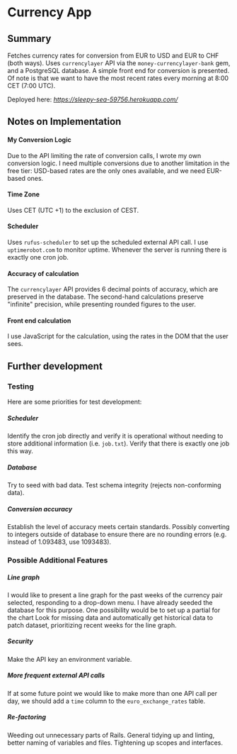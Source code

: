 # Currency App

## Summary

Fetches currency rates for conversion from EUR to USD and EUR to CHF (both ways). 
Uses `currencylayer` API via the `money-currencylayer-bank` gem, and a PostgreSQL database. 
A simple front end for conversion is presented. Of note is that we want to have the most 
recent rates every morning at 8:00 CET (7:00 UTC).

Deployed here: *https://sleepy-sea-59756.herokuapp.com/*

## Notes on Implementation

#### My Conversion Logic
Due to the API limiting the rate of conversion calls, I wrote my own conversion logic. 
I need multiple conversions due to another limitation in the free tier: USD-based rates 
are the only ones available, and we need EUR-based ones.

#### Time Zone
Uses CET (UTC +1) to the exclusion of CEST.

#### Scheduler
Uses `rufus-scheduler` to set up the scheduled external API call. I use `uptimerobot.com`
to monitor uptime. Whenever the server is running there is exactly one cron job.

#### Accuracy of calculation
The `currencylayer` API provides 6 decimal points of accuracy, which are preserved 
in the database. The second-hand calculations preserve "infinite" precision, while 
presenting rounded figures to the user.

#### Front end calculation
I use JavaScript for the calculation, using the rates in the DOM that the user sees.

## Further development

### Testing
Here are some priorities for test development:

##### Scheduler
Identify the cron job directly and verify it is operational without needing to store
additional information (i.e. `job.txt`). Verify that there is exactly one job this
way. 

##### Database
Try to seed with bad data. Test schema integrity (rejects non-conforming data).

##### Conversion accuracy
Establish the level of accuracy meets certain standards. Possibly converting to
integers outside of database to ensure there are no rounding errors (e.g. instead of
1.093483, use 1093483).

### Possible Additional Features

##### Line graph
I would like to present a line graph for the past weeks of the currency pair selected,
responding to a drop-down menu. I have already seeded the database for this purpose. One possibility 
would be to set up a partial for the chart Look for missing data and automatically get historical 
data to patch dataset, prioritizing recent weeks for the line graph.

##### Security
Make the API key an environment variable.

##### More frequent external API calls
If at some future point we would like to make more than one API call per day, we should 
add a `time` column to the `euro_exchange_rates` table.

##### Re-factoring
Weeding out unnecessary parts of Rails. General tidying up and linting, better naming of variables
and files. Tightening up scopes and interfaces.